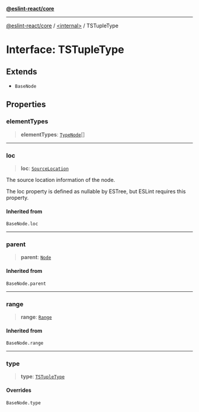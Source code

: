 [**@eslint-react/core**](../../README.md)

***

[@eslint-react/core](../../README.md) / [\<internal\>](../README.md) / TSTupleType

# Interface: TSTupleType

## Extends

- `BaseNode`

## Properties

### elementTypes

> **elementTypes**: [`TypeNode`](../type-aliases/TypeNode.md)[]

***

### loc

> **loc**: [`SourceLocation`](SourceLocation.md)

The source location information of the node.

The loc property is defined as nullable by ESTree, but ESLint requires this property.

#### Inherited from

`BaseNode.loc`

***

### parent

> **parent**: [`Node`](../type-aliases/Node.md)

#### Inherited from

`BaseNode.parent`

***

### range

> **range**: [`Range`](../type-aliases/Range.md)

#### Inherited from

`BaseNode.range`

***

### type

> **type**: [`TSTupleType`](../README.md#tstupletype)

#### Overrides

`BaseNode.type`
